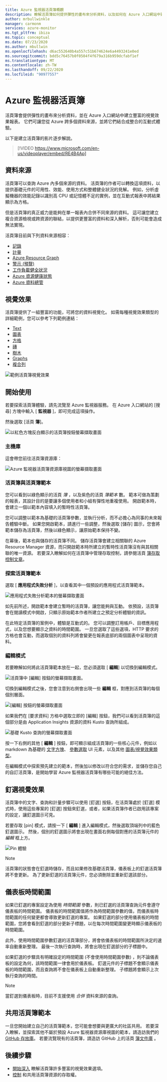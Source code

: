 ```yaml
---
title: Azure 監視器活頁簿概觀
description: 瞭解活頁簿如何提供彈性的畫布來分析資料，以及如何在 Azure 入口網站中建立豐富的視覺效果報表。
author: mrbullwinkle
manager: carmonm
services: azure-monitor
ms.tgt_pltfrm: ibiza
ms.topic: conceptual
ms.date: 07/23/2020
ms.author: mbullwin
ms.openlocfilehash: d6ac552640b4a557c51b674624e6a4493241e0ed
ms.sourcegitcommit: bdd5c76457b0f0504f4f679a316b959dcfabf1ef
ms.translationtype: MT
ms.contentlocale: zh-TW
ms.lasthandoff: 09/22/2020
ms.locfileid: "90977557"
---
```

# <a name="azure-monitor-workbooks"></a>Azure 監視器活頁簿

活頁簿會提供彈性的畫布來分析資料，並在 Azure 入口網站中建立豐富的視覺效果報表。 它們可讓您從 Azure 跨多個資料來源，並將它們結合成整合的互動式體驗。 

以下是建立活頁簿的影片逐步解說。

> [!VIDEO https://www.microsoft.com/en-us/videoplayer/embed/RE4B4Ap]

## <a name="data-sources"></a>資料來源

活頁簿可以查詢 Azure 內多個來源的資料。 活頁簿的作者可以轉換這項資料，以提供基礎元件的可用性、效能、使用方式和整體健全狀況的見解。 例如，分析虛擬機器的效能記錄以識別高 CPU 或記憶體不足的實例，並在互動式報表中將結果顯示為方格。
  
但是活頁簿的真正威力是能夠在單一報表內合併不同來源的資料。 這可讓您建立複合資源檢視或跨資源的聯結，以提供更豐富的資料和深入解析，否則可能會造成無法實現。

活頁簿目前與下列資料來源相容：

* [記錄](workbooks-data-sources.md#logs)
* [計量](workbooks-data-sources.md#metrics)
* [Azure Resource Graph](workbooks-data-sources.md#azure-resource-graph)
* [警示 (預覽)](workbooks-data-sources.md#alerts-preview)
* [工作負載健全狀況](workbooks-data-sources.md#workload-health)
* [Azure 資源健康狀態](workbooks-data-sources.md#azure-resource-health)
* [Azure 資料總管](workbooks-data-sources.md#azure-data-explorer)

## <a name="visualizations"></a>視覺效果

活頁簿提供了一組豐富的功能，可將您的資料視覺化。 如需每種視覺效果類型的詳細範例，您可以參考下列範例連結：

* [Text](workbooks-text-visualizations.md)
* [圖表](workbooks-chart-visualizations.md)
* [方格](workbooks-grid-visualizations.md)
* [磚](workbooks-tile-visualizations.md)
* [樹木](workbooks-tree-visualizations.md)
* [Graphs](workbooks-graph-visualizations.md)
* [複合列](workbooks-composite-bar.md)

![範例活頁簿視覺效果](./media/workbooks-overview/visualizations.png)

## <a name="getting-started"></a>開始使用

若要探索活頁簿體驗，請先流覽至 Azure 監視器服務。 在 Azure 入口網站的 [搜尋] 方塊中輸入 [ **監視器** ]，即可完成這項操作。

然後選取 [活頁 **簿**]。

![以紅色方塊反白顯示的活頁簿按鈕螢幕擷取畫面](./media/workbooks-overview/workbooks.png)

### <a name="gallery"></a>主機庫

這會帶您前往活頁簿資源庫：

![Azure 監視器活頁簿資源庫視圖的螢幕擷取畫面](./media/workbooks-overview/gallery.png)

### <a name="workbooks-versus-workbook-templates"></a>活頁簿與活頁簿範本

您可以看到以綠色顯示的活頁 _簿_ ，以及紫色的活頁 _簿範本_ 數。 範本可做為策劃的報表，其設計目的是要讓多個使用者和小組有彈性地重複使用。 開啟範本時，會建立一個以範本內容填入的暫時性活頁簿。 

您可以調整以範本為基礎的活頁簿參數，並執行分析，而不必擔心為同事的未來報告體驗中斷。 如果您開啟範本，請進行一些調整，然後選取 [儲存] 圖示，您會將範本儲存為活頁簿，然後以綠色顯示，讓原始範本保持不變。 

在幕後，範本也與儲存的活頁簿不同。 儲存活頁簿會建立相關聯的 Azure Resource Manager 資源，而只開啟範本時所建立的暫時性活頁簿沒有與其相關聯的唯一資源。 若要深入瞭解如何在活頁簿中管理存取控制，請參閱活頁 [簿存取控制文章](workbooks-access-control.md)。

### <a name="exploring-a-workbook-template"></a>探索活頁簿範本

選取 [ **應用程式失敗分析** ]，以查看其中一個預設的應用程式活頁簿範本。

![應用程式失敗分析範本的螢幕擷取畫面](./media/workbooks-overview/failure-analysis.png)

如先前所述，開啟範本會建立暫時的活頁簿，讓您能夠與互動。 依預設，活頁簿會在閱讀模式中開啟，只顯示原始範本作者所建立之預定分析體驗的資訊。

在此特定活頁簿的案例中，體驗是互動式的。 您可以調整訂用帳戶、目標應用程式，以及您想要顯示之資料的時間範圍。 一旦您選取了這些選項，HTTP 要求的方格也會互動，而選取個別的資料列將會變更在報表底部的兩個圖表中呈現的資料。

### <a name="editing-mode"></a>編輯模式

若要瞭解如何將此活頁簿範本放在一起，您必須選取 [ **編輯**] 以切換到編輯模式。

![活頁簿中 [編輯] 按鈕的螢幕擷取畫面。](./media/workbooks-overview/edit.png)

切換到編輯模式之後，您會注意到右側會出現一些 **編輯** 框，對應到活頁簿的每個個別層面。

![[編輯] 按鈕的螢幕擷取畫面](./media/workbooks-overview/edit-mode.png)

如果我們在 [要求資料] 方格中選取立即的 [編輯] 按鈕，我們可以看到活頁簿的這個部分是由 Application Insights 資源的資料 Kusto 查詢所組成。

![基礎 Kusto 查詢的螢幕擷取畫面](./media/workbooks-overview/kusto.png)

按一下右側的其他 [ **編輯** ] 按鈕，即可顯示組成活頁簿的一些核心元件，例如以 markdown 為基礎的 [文字方塊](workbooks-visualizations.md#text)、 [參數選取](workbooks-parameters.md) UI 元素，以及其他 [圖表/視覺效果類型](workbooks-visualizations.md)。 

在編輯模式中探索預先建立的範本，然後加以修改以符合您的需求，並儲存您自己的自訂活頁簿，是開始學習 Azure 監視器活頁簿有哪些可能的絕佳方法。

## <a name="pinning-visualizations"></a>釘選視覺效果

活頁簿中的文字、查詢和計量步驟可以使用 [釘選] 按鈕，在活頁簿處於 [釘選] 模式時，使用這些專案的 [釘選] 按鈕來釘選，或者，如果活頁簿作者已啟用該專案的設定，讓釘選圖示可見。 

若要存取 [pin] 模式，請按一下 [ **編輯** ] 進入編輯模式，然後選取頂端列中的藍色釘選圖示。 然後，個別的釘選圖示將會出現在畫面右側每個對應的活頁簿元件的 *編輯* 框上方。

![Pin 體驗](./media/workbooks-overview/pin-experience.png)

> [!NOTE]
> 活頁簿的狀態會在釘選時儲存，而且如果修改基礎活頁簿，儀表板上的釘選活頁簿將不會更新。 為了更新釘選的活頁簿元件，您必須刪除並重新釘選該部分。

## <a name="dashboard-time-ranges"></a>儀表板時間範圍

如果已釘選的專案設定為使用 *時間範圍* 參數，則已釘選的活頁簿查詢元件會遵守儀表板的時間範圍。 儀表板的時間範圍值將作為時間範圍參數的值，而儀表板時間範圍的任何變更都會導致更新釘選的專案。 如果釘選的部分使用儀表板的時間範圍，您將會看到釘選的部分更新子標題，以在每次時間範圍變更時顯示儀表板的時間範圍。 

此外，使用時間範圍參數釘選的活頁簿部分，將會依儀表板的時間範圍所決定的速率自動重新整理。 最後一次執行查詢時，將會出現在釘選部分的子標題中。

如果釘選的步驟具有明確設定的時間範圍 (不會使用時間範圍參數) ，則不論儀表板的設定為何，該時間範圍一律會用於儀表板。 釘選元件的子標題不會顯示儀表板的時間範圍，而且查詢將不會在儀表板上自動重新整理。 子標題將會顯示上次執行查詢的時間。

> [!NOTE]
> 當釘選到儀表板時，目前不支援使用 *合併* 資料來源的查詢。

## <a name="sharing-workbook-templates"></a>共用活頁簿範本

一旦您開始建立自己的活頁簿範本，您可能會想要與更廣大的社區共用。 若要深入瞭解，並探索其他不屬於預設 Azure 監視器資源庫視圖的範本，請造訪我們的 [GitHub 存放庫](https://github.com/Microsoft/Application-Insights-Workbooks/blob/master/README.md)。 若要流覽現有的活頁簿，請造訪 GitHub 上的活頁 [簿文件庫](https://github.com/microsoft/Application-Insights-Workbooks/tree/master/Workbooks) 。

## <a name="next-step"></a>後續步驟

* [開始深入](workbooks-visualizations.md) 瞭解活頁簿許多豐富的視覺效果選項。
* [控制](workbooks-access-control.md) 和共用活頁簿資源的存取權。
